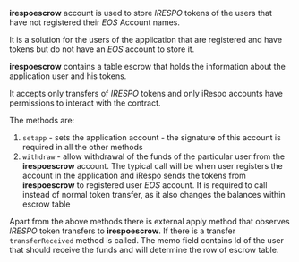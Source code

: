 **irespoescrow** account is used to store *IRESPO* tokens of the users that have not registered their *EOS* Account names. 

It is a solution for the users of the application that are registered and have tokens but do not have an *EOS* account to store it.

**irespoescrow** contains a table escrow that holds the information about the application user and his tokens.

It accepts only transfers of *IRESPO* tokens and only iRespo accounts have permissions to interact with the contract.

The methods are:
1. `setapp` - sets the application account - the signature of this account is required in all the other methods
2. `withdraw` - allow withdrawal of the funds of the particular user from the **irespoescrow** account. The typical call will be when user registers the account in the application and iRespo sends the tokens from **irespoescrow** to registered user *EOS* account. It is required to call instead of normal token transfer, as it also changes the balances within escrow table

Apart from the above methods there is external apply method that observes *IRESPO* token transfers to **irespoescrow**. If there is a transfer `transferReceived` method is called. The memo field contains Id of the user that should receive the funds and will determine the row of escrow table.
